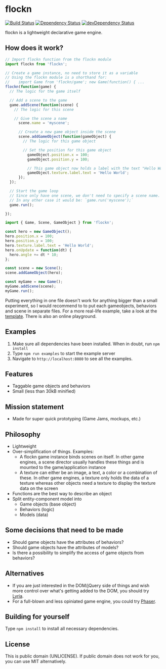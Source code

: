 flockn
======

[![Build Status](https://travis-ci.org/freezedev/flockn.svg?branch=master)](https://travis-ci.org/freezedev/flockn)
[![Dependency Status](https://david-dm.org/freezedev/flockn.svg)](https://david-dm.org/freezedev/flockn)
[![devDependency Status](https://david-dm.org/freezedev/flockn/dev-status.svg)](https://david-dm.org/freezedev/flockn#info=devDependencies)

flockn is a lightweight declarative game engine.

How does it work?
-----------------
```javascript
// Import flockn function from the flockn module
import flockn from 'flockn';

// Create a game instance, no need to store it as a variable
// Using the flockn module is a shorthand for:
//    import Game from 'flockn/game'; new Game(function() { ...
flockn(function(game) {
  // The logic for the game itself

  // Add a scene to the game
  game.addScene(function(scene) {
    // The logic for this scene

    // Give the scene a name
      scene.name = 'myscene';

      // Create a new game object inside the scene
      scene.addGameObject(function(gameObject) {
        // The logic for this game object

        // Set the position for this game object
          gameObject.position.x = 100;
          gameObject.position.y = 100;

          // This game object now holds a label with the text "Hello World"
          gameObject.texture.label.text = 'Hello World';
      });
  });

  // Start the game loop
  // Since only have one scene, we don't need to specify a scene name.
  // In any other case it would be: `game.run('myscene');`
  game.run();

});
```

```javascript
import { Game, Scene, GameObject } from 'flockn';

const hero = new GameObject();
hero.position.x = 100;
hero.position.y = 100;
hero.texture.label.text = 'Hello World';
hero.onUpdate = function(dt) {
  hero.angle += dt * 10;
};

const scene = new Scene();
scene.addGameObject(hero);

const myGame = new Game();
myGame.addScene(scene);
myGame.run();
```
Putting everything in one file doesn't work for anything bigger than a small experiment, so I would recommend to
to put each gameobjects, behaviors and scene in separate files. For a more real-life example, take a look at the
[template](http://github.com/freezedev/flockn-template).
There is also an online playground.

Examples
--------
1. Make sure all dependencies have been installed. When in doubt, run `npm install`
2. Type `npm run examples` to start the example server
3. Navigate to `http://localhost:8080` to see all the examples.

Features
--------
* Taggable game objects and behaviors
* Small (less than 30kB minified)

Mission statement
-----------------
* Made for super quick prototyping (Game Jams, mockups, etc.)

Philosophy
----------
* Lightweight
* Over-simplification of things. Examples:
  * A flockn game instance binds scenes on itself. In other game engines, a scene director usually handles these things and is mounted to the game/application instance
  * A texture can either be an image, a text, a color or a combination of these. In other game engines, a texture only holds the data of a texture whereas other objects need a texture to display the texture data on the screen
* Functions are the best way to describe an object
* Split entity-component model into
    * Game objects (base object)
    * Behaviors (logic)
    * Models (data)

Some decisions that need to be made
-----------------------------------
- Should game objects have the attributes of behaviors?
- Should game objects have the attributes of models?
- Is there a possibility to simplify the access of game objects from behaviors?

Alternatives
------------
* If you are just interested in the DOM/jQuery side of things and wish more control over what's getting added to the DOM, you should try [Lyria](https://github.com/freezedev/lyria).
* For a full-blown and less opiniated game engine, you could try [Phaser](https://github.com/photonstorm/phaser).

Building for yourself
---------------------
Type `npm install` to install all necessary dependencies.

License
-------
This is public domain (UNLICENSE). If public domain does not work for you, you can use MIT alternatively.
